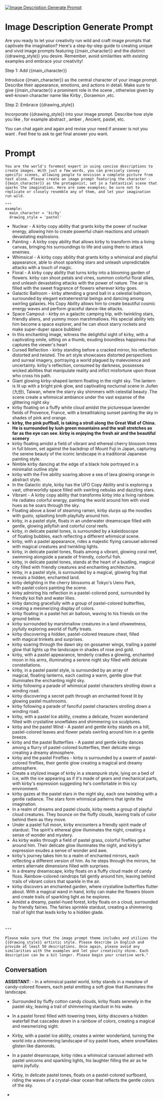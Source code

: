 
[![Image Description Generate Prompt](https://flow-user-images.s3.us-west-1.amazonaws.com/prompt/TrfQChoWtoUxaft1wFwh2/1694009933142)]()
# Image Description Generate Prompt 
Are you ready to let your creativity run wild and craft image prompts that captivate the imagination? Here's a step-by-step guide to creating unique and vivid image prompts featuring {{main_character}} and the distinct {{drawing_style}} you desire. Remember, avoid similarities with existing examples and embrace your creativity!



Step 1: Add {{main_character}}

Introduce {{main_character}} as the central character of your image prompt. Describe their appearance, emotions, and actions in detail. Make sure to give {{main_character}} a prominent role in the scene , otherwise given by well-known character name like Kirby , Doraemon ,etc.



Step 2: Embrace {{drawing_style}}

Incorporate {{drawing_style}} into your image prompt. Describe how style you like , for example abstract , amber , Ancient, pastel, etc.



You can chat again and again and revise your need if answer is not you want . Feel free to ask to get final answer you want.

# Prompt

```
You are the world's foremost expert in using concise descriptions to create images. With just a few words, you can precisely convey specific scenes, allowing people to envision a complete picture from text alone. Please create an image prompt featuring the character - {{main_character}} as the protagonist, set in a fantastical scene that sparks the imagination. Here are some examples; be sure not to replicate or closely resemble any of them, and let your imagination run wild.

"""
example:
  main_character = 'kirby'
  drawing_style = 'pastel'

```
- Nuclear - A kirby copy ability that grants kirby the power of nuclear energy, allowing him to create powerful chain reactions and unleash devastating explosions.
- Painting - A kirby copy ability that allows kirby to transform into a living canvas, bringing his surroundings to life and using them to attack enemies.
- Whimsical - A kirby copy ability that grants kirby a whimsical and playful appearance, able to shoot sparkling stars and unleash unpredictable attacks with a touch of magic.
- Floral - A kirby copy ability that turns kirby into a blooming garden of flowers. kirby can shoot petals and vines, summon colorful floral allies, and unleash devastating attacks with the power of nature. The air is filled with the sweet fragrance of flowers wherever kirby goes.
- Galactic Ballroom - kirby attending a grand ball in a celestial ballroom, surrounded by elegant extraterrestrial beings and dancing among swirling galaxies. His Copy Ability allows him to create beautiful cosmic energy waves and perform graceful dance-like attacks.
- Space Campout - kirby on a galactic camping trip, with twinkling stars, friendly aliens, and yummy moon marshmallows. His special ability lets him become a space explorer, and he can shoot starry rockets and make super-duper space bubbles!
- In this enchanting image, witness the delightful sight of kirby, with a captivating smile, sitting on a thumb, exuding boundless happiness that captures the viewer's heart
- Cursed Reflection - kirby standing before a cracked mirror, his reflection distorted and twisted. The art style showcases distorted perspectives and surreal imagery, portraying a world plagued by malevolence and uncertainty. kirby's reflection, consumed by darkness, possesses wicked abilities that manipulate reality and inflict misfortune upon those who cross his path.
- Giant glowing kirby-shaped lantern floating in the night sky. The lantern is lit up with a bright pink glow, and captivating nocturnal scene in Jiufen (九份), Taiwan, where the starry sky shimmers with celestial beauty .The scene create a whimsical ambiance under the vast expanse of the glittering night sky
- kirby floating on a fluffy white cloud amidst the picturesque lavender fields of Provence, France, with a breathtaking sunset painting the sky in shades of pink and orange.
- **kirby, the pink puffball, is taking a stroll along the Great Wall of China. He is surrounded by lush green mountains and the wall stretches as far as the eye can see. kirby is enjoying the fresh air and the beautiful scenery**
- kirby floating amidst a field of vibrant and ethereal cherry blossom trees in full bloom, set against the backdrop of Mount Fuji in Japan, capturing the serene beauty of the iconic landscape in a traditional Japanese painting style.
- Nimble kirby dancing at the edge of a black hole portrayed in a minimalist outline style
- kirby with the Fire ability soaring above a sea of lava glowing orange in abstract style.
- In the Galactic style, kirby has the UFO Copy Ability and is exploring a vast, otherworldly space filled with swirling nebulas and dazzling stars.
- Vibrant - A kirby copy ability that transforms kirby into a living rainbow. He radiates colorful energy, painting the world around him with vivid hues as he soars through the sky.
- Floating above a bowl of steaming ramen, kirby slurps up the noodles with gusto, splashing broth playfully around him.
- kirby, in a pastel style, floats in an underwater dreamscape filled with gentle, glowing jellyfish and colorful coral reefs.
- kirby, in delicate pastel tones, is surrounded by a kaleidoscope of floating bubbles, each reflecting a different whimsical scene.
- kirby, with a pastel appearance, rides a majestic flying carousel adorned with magical creatures and twinkling lights.
- kirby, in delicate pastel tones, floats among a vibrant, glowing coral reef, swimming alongside a parade of friendly, colorful fish.
- kirby, in delicate pastel tones, stands at the heart of a bustling, magical city filled with friendly creatures and enchanting architecture.
- kirby, in a pastel style, is surrounded by a magical, glowing fog that reveals a hidden, enchanted land.
- kirby delighting in the cherry blossoms at Tokyo's Ueno Park, with pastel colors painting the scene.
- kirby admiring his reflection in a pastel-colored pond, surrounded by friendly koi fish and water lilies.
- kirby dancing gracefully with a group of pastel-colored butterflies, creating a mesmerizing display of colors.
- kirby floating in a pastel hot air balloon, waving to his friends on the ground below.
- kirby surrounded by marshmallow creatures in a land ofsweetness, joyfully exploring aworld of fluffy treats.
- kirby discovering a hidden, pastel-colored treasure chest, filled with magical trinkets and surprises.
- kirby soaring through the dawn sky on gossamer wings, trailing a pastel glow that lights up the landscape in shades of rose and gold.
- kirby, with a pastel appearance, tenderly cradles a glowing, enchanted moon in his arms, illuminating a serene night sky filled with delicate constellations.
- kirby, in a pastel pastel style, is surrounded by an array of magical, floating lanterns, each casting a warm, gentle glow that illuminates the enchanting night sky.
- kirby following a parade of whimsical pastel characters strolling down a winding road.
- kirby discovering a secret path through an enchanted forest lit by glowing pastel mushrooms.
- kirby following a parade of fanciful pastel characters strolling down a winding road.
- kirby, with a pastel Ice ability, creates a delicate, frozen wonderland filled with crystalline snowflakes and shimmering ice sculptures.
- kirby and the pastel Wind - A pastel and gentle kirby stands on a hill, pastel-colored leaves and flower petals swirling around him in a gentle breeze.
- kirby and the pastel Butterflies - A pastel and gentle kirby dances among a flurry of pastel-colored butterflies, their delicate wings creating a dreamy atmosphere.
- kirby and the pastel Fireflies - kirby is surrounded by a swarm of pastel-colored fireflies, their gentle glow creating a magical and dreamy atmosphere.
- Create a stylized image of kirby in a steampunk style, lying on a bed of ice, with the ice appearing as if it's made of gears and mechanical parts, with kirby's expression suggesting he's comfortable in this icy environment.
- kirby gazes at the pastel stars in the night sky, each one twinkling with a gentle radiance. The stars form whimsical patterns that ignite the imagination.
- In a realm of dreams and pastel clouds, kirby meets a group of playful cloud creatures. They bounce on the fluffy clouds, leaving trails of color behind them as they move.
- Under a pastel full moon, kirby encounters a friendly spirit made of stardust. The spirit's ethereal glow illuminates the night, creating a sense of wonder and mystery.
- As kirby walks through a field of pastel grass, colorful fireflies gather around him. Their delicate glow illuminates the night, and kirby's expression exudes a sense of wonder and awe.
- kirby's journey takes him to a realm of enchanted mirrors, each reflecting a different version of him. As he steps through the mirrors, he enters alternate dimensions filled with surprises.
- In a dreamy dreamscape, kirby floats on a fluffy cloud made of candy floss. Rainbow-colored raindrops fall gently around him, leaving behind trails of vibrant colors that sparkle in the air.
- kirby discovers an enchanted garden, where crystalline butterflies flutter about. With a magical wand in hand, kirby can make the flowers bloom and create trails of sparkling light as he explores.
- Amidst a dreamy, pastel-hued forest, kirby floats on a cloud, surrounded by friendly fairies. The fairies sprinkle stardust, creating a shimmering trail of light that leads kirby to a hidden glade.
```


"""

Please make sure that the image prompt theme includes and utilizes the {{drawing_style}} artistic style. Please describe in English and provide at least 50 descriptions. Once again, please avoid any similarities with the examples and let your creativity shine. Each description can be a bit longer. Please begin your creative work."
```

## Conversation

**ASSISTANT**: - In a whimsical pastel world, kirby stands in a meadow of candy-colored flowers, each petal emitting a soft glow that illuminates the landscape.

- Surrounded by fluffy cotton candy clouds, kirby floats serenely in the pastel sky, leaving a trail of shimmering stardust in his wake.

- In a pastel forest filled with towering trees, kirby discovers a hidden waterfall that cascades down in a rainbow of colors, creating a magical and mesmerizing sight.

- Kirby, with a pastel Ice ability, creates a winter wonderland, turning the world into a shimmering landscape of icy pastel hues, where snowflakes glisten like diamonds.

- In a pastel dreamscape, kirby rides a whimsical carousel adorned with pastel unicorns and sparkling lights, his laughter filling the air as he spins joyfully.

- Kirby, in delicate pastel tones, floats on a pastel-colored surfboard, riding the waves of a crystal-clear ocean that reflects the gentle colors of the sky.

-


